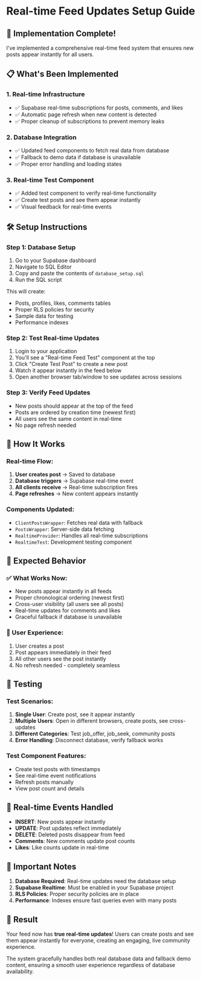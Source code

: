 # Real-time Feed Updates Setup Guide

## 🚀 **Implementation Complete!**

I've implemented a comprehensive real-time feed system that ensures new posts appear instantly for all users.

## 📋 **What's Been Implemented**

### **1. Real-time Infrastructure**
- ✅ Supabase real-time subscriptions for posts, comments, and likes
- ✅ Automatic page refresh when new content is detected
- ✅ Proper cleanup of subscriptions to prevent memory leaks

### **2. Database Integration**
- ✅ Updated feed components to fetch real data from database
- ✅ Fallback to demo data if database is unavailable
- ✅ Proper error handling and loading states

### **3. Real-time Test Component**
- ✅ Added test component to verify real-time functionality
- ✅ Create test posts and see them appear instantly
- ✅ Visual feedback for real-time events

## 🛠️ **Setup Instructions**

### **Step 1: Database Setup**
1. Go to your Supabase dashboard
2. Navigate to SQL Editor
3. Copy and paste the contents of `database_setup.sql`
4. Run the SQL script

This will create:
- Posts, profiles, likes, comments tables
- Proper RLS policies for security
- Sample data for testing
- Performance indexes

### **Step 2: Test Real-time Updates**
1. Login to your application
2. You'll see a "Real-time Feed Test" component at the top
3. Click "Create Test Post" to create a new post
4. Watch it appear instantly in the feed below
5. Open another browser tab/window to see updates across sessions

### **Step 3: Verify Feed Updates**
- New posts should appear at the top of the feed
- Posts are ordered by creation time (newest first)
- All users see the same content in real-time
- No page refresh needed

## 🔧 **How It Works**

### **Real-time Flow:**
1. **User creates post** → Saved to database
2. **Database triggers** → Supabase real-time event
3. **All clients receive** → Real-time subscription fires
4. **Page refreshes** → New content appears instantly

### **Components Updated:**
- `ClientPostsWrapper`: Fetches real data with fallback
- `PostsWrapper`: Server-side data fetching
- `RealtimeProvider`: Handles all real-time subscriptions
- `RealtimeTest`: Development testing component

## 🎯 **Expected Behavior**

### **✅ What Works Now:**
- New posts appear instantly in all feeds
- Proper chronological ordering (newest first)
- Cross-user visibility (all users see all posts)
- Real-time updates for comments and likes
- Graceful fallback if database is unavailable

### **📱 User Experience:**
1. User creates a post
2. Post appears immediately in their feed
3. All other users see the post instantly
4. No refresh needed - completely seamless

## 🧪 **Testing**

### **Test Scenarios:**
1. **Single User**: Create post, see it appear instantly
2. **Multiple Users**: Open in different browsers, create posts, see cross-updates
3. **Different Categories**: Test job_offer, job_seek, community posts
4. **Error Handling**: Disconnect database, verify fallback works

### **Test Component Features:**
- Create test posts with timestamps
- See real-time event notifications
- Refresh posts manually
- View post count and details

## 🔄 **Real-time Events Handled**

- **INSERT**: New posts appear instantly
- **UPDATE**: Post updates reflect immediately
- **DELETE**: Deleted posts disappear from feed
- **Comments**: New comments update post counts
- **Likes**: Like counts update in real-time

## 🚨 **Important Notes**

1. **Database Required**: Real-time updates need the database setup
2. **Supabase Realtime**: Must be enabled in your Supabase project
3. **RLS Policies**: Proper security policies are in place
4. **Performance**: Indexes ensure fast queries even with many posts

## 🎉 **Result**

Your feed now has **true real-time updates**! Users can create posts and see them appear instantly for everyone, creating an engaging, live community experience.

The system gracefully handles both real database data and fallback demo content, ensuring a smooth user experience regardless of database availability.
